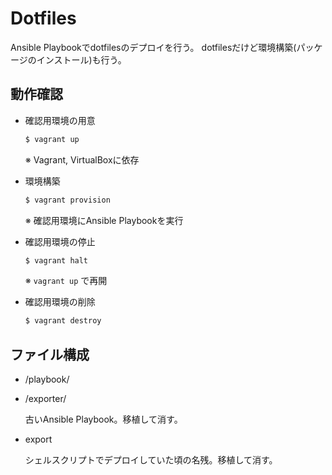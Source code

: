 # Dotfiles

Ansible Playbookでdotfilesのデプロイを行う。
dotfilesだけど環境構築(パッケージのインストール)も行う。

## 動作確認

* 確認用環境の用意

    ```sh
    $ vagrant up
    ```

    ※ Vagrant, VirtualBoxに依存

* 環境構築

    ```sh
    $ vagrant provision
    ```

    ※ 確認用環境にAnsible Playbookを実行

* 確認用環境の停止

    ```sh
    $ vagrant halt
    ```

    ※ `vagrant up` で再開

* 確認用環境の削除

    ```sh
    $ vagrant destroy
    ```

## ファイル構成

* /playbook/

* /exporter/

    古いAnsible Playbook。移植して消す。

* export

    シェルスクリプトでデプロイしていた頃の名残。移植して消す。
